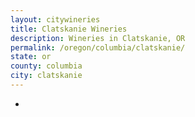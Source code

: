 ```yaml
---
layout: citywineries
title: Clatskanie Wineries
description: Wineries in Clatskanie, OR
permalink: /oregon/columbia/clatskanie/
state: or
county: columbia
city: clatskanie
---
```

-
